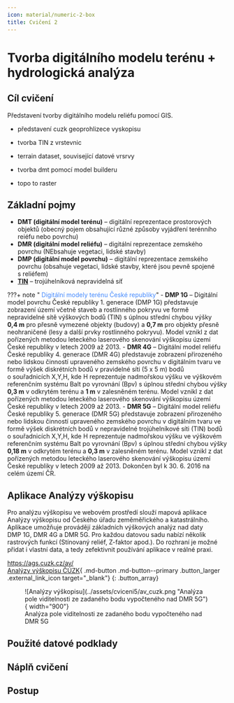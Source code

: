 ```yaml
---
icon: material/numeric-2-box
title: Cvičení 2
---
```


# Tvorba digitálního modelu terénu + hydrologická analýza

## Cíl cvičení
Představení tvorby digitálního modelu reliéfu pomocí GIS.

- představení cuzk geoprohlizece vyskopisu

- tvorba TIN z vrstevnic

- terrain dataset, související datové vrsrvy

- tvorba dmt pomocí model builderu

- topo to raster

## Základní pojmy
- **DMT (digitální model terénu)** – digitální reprezentace prostorových objektů (obecný pojem obsahující různé způsoby vyjádření terénního reiéfu nebo povrchu)
- **DMR (digitální model reliéfu)** – digitální reprezentace zemského povrchu (NEbsahuje vegetaci, lidské stavby)
- **DMP (digitální model povrchu)** – digitální reprezentace zemského povrchu (obsahuje vegetaci, lidské stavby, které jsou pevně spojené s reliéfem)
- [**TIN**](https://pro.arcgis.com/en/pro-app/3.1/help/data/tin/tin-in-arcgis-pro.htm) – trojúhelníková nepravidelná síť

???+ note "&nbsp;<span style="color:#448aff">Digitální modely terénu České republiky</span>"
     - **DMP 1G** – Digitální model povrchu České republiky 1. generace (DMP 1G) představuje zobrazení území včetně staveb a rostlinného pokryvu ve formě nepravidelné sítě výškových bodů (TIN) s úplnou střední chybou výšky **0,4 m** pro přesně vymezené objekty (budovy) a **0,7 m** pro objekty přesně neohraničené (lesy a další prvky rostlinného pokryvu). Model vznikl z dat pořízených metodou leteckého laserového skenování výškopisu území České republiky v letech 2009 až 2013. 
     - **DMR 4G** – Digitální model reliéfu České republiky 4. generace (DMR 4G) představuje zobrazení přirozeného nebo lidskou činností upraveného zemského povrchu v digitálním tvaru ve formě výšek diskrétních bodů v pravidelné síti (5 x 5 m) bodů o souřadnicích X,Y,H, kde H reprezentuje nadmořskou výšku ve výškovém referenčním systému Balt po vyrovnání (Bpv) s úplnou střední chybou výšky **0,3 m** v odkrytém terénu a **1 m** v zalesněném terénu. Model vznikl z dat pořízených metodou leteckého laserového skenování výškopisu území České republiky v letech 2009 až 2013.
     - **DMR 5G** – Digitální model reliéfu České republiky 5. generace (DMR 5G) představuje zobrazení přirozeného nebo lidskou činností upraveného zemského povrchu v digitálním tvaru ve formě výšek diskrétních bodů v nepravidelné trojúhelníkové síti (TIN) bodů o souřadnicích X,Y,H, kde H reprezentuje nadmořskou výšku ve výškovém referenčním systému Balt po vyrovnání (Bpv) s úplnou střední chybou výšky **0,18 m** v odkrytém terénu a **0,3 m** v zalesněném terénu. Model vznikl z dat pořízených metodou leteckého laserového skenování výškopisu území České republiky v letech 2009 až 2013. Dokončen byl k 30. 6. 2016 na celém území ČR. 

## Aplikace Analýzy výškopisu 
Pro analýzu výškopisu ve webovém prostředí slouží mapová aplikace Analýzy výškopisu od Českého úřadu zeměměřického a katastrálního. Aplikace umožňuje provádějí základních výškových analýz nad daty DMP 1G, DMR 4G a DMR 5G. Pro každou datovou sadu nabízí několik rastrových funkcí (Stínovaný reliéf, Z-faktor apod.). Do rozhraní je možné přidat i vlastní data, a tedy zefektivnit používání aplikace v reálné praxi.

[<span></span>https://ags.cuzk.cz/av/<br>Analýzy výškopisu ČÚZK](https://ags.cuzk.cz/av/){ .md-button .md-button--primary .button_larger .external_link_icon target="_blank"}
{: .button_array}

<figure markdown>
  ![Analýzy výškopisu](../assets/cviceni5/av_cuzk.png "Analýza pole viditelnosti ze zadaného bodu vypočteného nad DMR 5G"){ width="900"}
  <figcaption>Analýza pole viditelnosti ze zadaného bodu vypočteného nad DMR 5G</figcaption>
</figure>

## Použité datové podklady

## Náplň cvičení

## Postup
